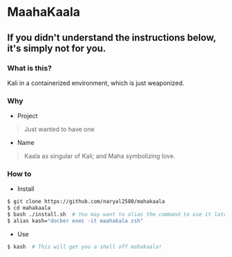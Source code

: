 # MaahaKaala

## If you didn't understand the instructions below, it's simply not for you.

### What is this?

Kali in a containerized environment, which is just weaponized.


### Why

- Project
> Just wanted to have one

- Name
> Kaala as singular of Kali; and Maha symbolizing love.

### How to

- Install
```sh
$ git clone https://github.com/naryal2580/mahakaala
$ cd mahakaala
$ bash ./install.sh  # You may want to alias the command to use it later.
$ alias kash="docker exec -it maahakala zsh"
```

- Use
```sh
$ kash  # This will get you a shell off mahakaala!
```
